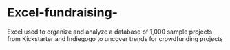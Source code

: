 # Excel-fundraising-
Excel used to organize and analyze a database of 1,000 sample projects from Kickstarter and Indiegogo to uncover trends for crowdfunding projects
